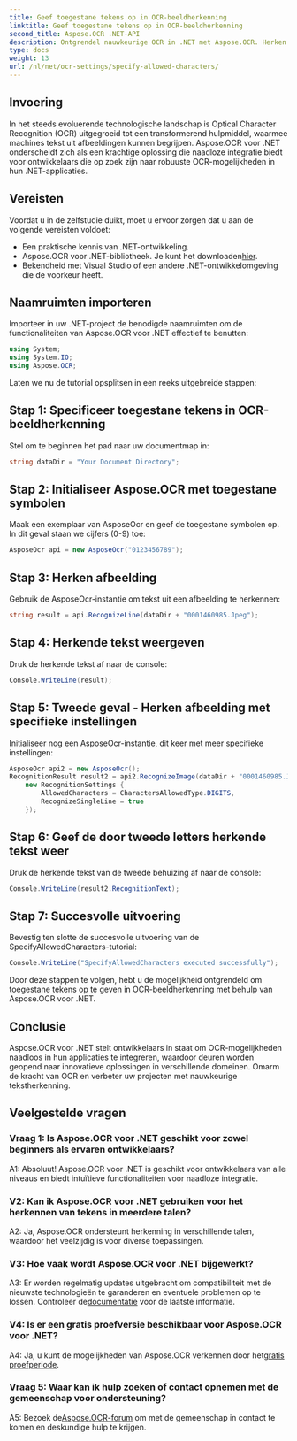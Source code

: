 ```yaml
---
title: Geef toegestane tekens op in OCR-beeldherkenning
linktitle: Geef toegestane tekens op in OCR-beeldherkenning
second_title: Aspose.OCR .NET-API
description: Ontgrendel nauwkeurige OCR in .NET met Aspose.OCR. Herken moeiteloos tekst uit afbeeldingen. Download nu voor een transformatieve ontwikkelingservaring.
type: docs
weight: 13
url: /nl/net/ocr-settings/specify-allowed-characters/
---
```

## Invoering

In het steeds evoluerende technologische landschap is Optical Character Recognition (OCR) uitgegroeid tot een transformerend hulpmiddel, waarmee machines tekst uit afbeeldingen kunnen begrijpen. Aspose.OCR voor .NET onderscheidt zich als een krachtige oplossing die naadloze integratie biedt voor ontwikkelaars die op zoek zijn naar robuuste OCR-mogelijkheden in hun .NET-applicaties.

## Vereisten

Voordat u in de zelfstudie duikt, moet u ervoor zorgen dat u aan de volgende vereisten voldoet:

- Een praktische kennis van .NET-ontwikkeling.
-  Aspose.OCR voor .NET-bibliotheek. Je kunt het downloaden[hier](https://releases.aspose.com/ocr/net/).
- Bekendheid met Visual Studio of een andere .NET-ontwikkelomgeving die de voorkeur heeft.

## Naamruimten importeren

Importeer in uw .NET-project de benodigde naamruimten om de functionaliteiten van Aspose.OCR voor .NET effectief te benutten:

```csharp
using System;
using System.IO;
using Aspose.OCR;
```

Laten we nu de tutorial opsplitsen in een reeks uitgebreide stappen:

## Stap 1: Specificeer toegestane tekens in OCR-beeldherkenning

Stel om te beginnen het pad naar uw documentmap in:

```csharp
string dataDir = "Your Document Directory";
```

## Stap 2: Initialiseer Aspose.OCR met toegestane symbolen

Maak een exemplaar van AsposeOcr en geef de toegestane symbolen op. In dit geval staan we cijfers (0-9) toe:

```csharp
AsposeOcr api = new AsposeOcr("0123456789");
```

## Stap 3: Herken afbeelding

Gebruik de AsposeOcr-instantie om tekst uit een afbeelding te herkennen:

```csharp
string result = api.RecognizeLine(dataDir + "0001460985.Jpeg");
```

## Stap 4: Herkende tekst weergeven

Druk de herkende tekst af naar de console:

```csharp
Console.WriteLine(result);
```

## Stap 5: Tweede geval - Herken afbeelding met specifieke instellingen

Initialiseer nog een AsposeOcr-instantie, dit keer met meer specifieke instellingen:

```csharp
AsposeOcr api2 = new AsposeOcr();
RecognitionResult result2 = api2.RecognizeImage(dataDir + "0001460985.Jpeg", 
    new RecognitionSettings { 
        AllowedCharacters = CharactersAllowedType.DIGITS,
        RecognizeSingleLine = true
    });
```

## Stap 6: Geef de door tweede letters herkende tekst weer

Druk de herkende tekst van de tweede behuizing af naar de console:

```csharp
Console.WriteLine(result2.RecognitionText);
```

## Stap 7: Succesvolle uitvoering

Bevestig ten slotte de succesvolle uitvoering van de SpecifyAllowedCharacters-tutorial:

```csharp
Console.WriteLine("SpecifyAllowedCharacters executed successfully");
```

Door deze stappen te volgen, hebt u de mogelijkheid ontgrendeld om toegestane tekens op te geven in OCR-beeldherkenning met behulp van Aspose.OCR voor .NET.

## Conclusie

Aspose.OCR voor .NET stelt ontwikkelaars in staat om OCR-mogelijkheden naadloos in hun applicaties te integreren, waardoor deuren worden geopend naar innovatieve oplossingen in verschillende domeinen. Omarm de kracht van OCR en verbeter uw projecten met nauwkeurige tekstherkenning.

## Veelgestelde vragen

### Vraag 1: Is Aspose.OCR voor .NET geschikt voor zowel beginners als ervaren ontwikkelaars?

A1: Absoluut! Aspose.OCR voor .NET is geschikt voor ontwikkelaars van alle niveaus en biedt intuïtieve functionaliteiten voor naadloze integratie.

### V2: Kan ik Aspose.OCR voor .NET gebruiken voor het herkennen van tekens in meerdere talen?

A2: Ja, Aspose.OCR ondersteunt herkenning in verschillende talen, waardoor het veelzijdig is voor diverse toepassingen.

### V3: Hoe vaak wordt Aspose.OCR voor .NET bijgewerkt?

 A3: Er worden regelmatig updates uitgebracht om compatibiliteit met de nieuwste technologieën te garanderen en eventuele problemen op te lossen. Controleer de[documentatie](https://reference.aspose.com/ocr/net/) voor de laatste informatie.

### V4: Is er een gratis proefversie beschikbaar voor Aspose.OCR voor .NET?

 A4: Ja, u kunt de mogelijkheden van Aspose.OCR verkennen door het[gratis proefperiode](https://releases.aspose.com/).

### Vraag 5: Waar kan ik hulp zoeken of contact opnemen met de gemeenschap voor ondersteuning?

 A5: Bezoek de[Aspose.OCR-forum](https://forum.aspose.com/c/ocr/16) om met de gemeenschap in contact te komen en deskundige hulp te krijgen.